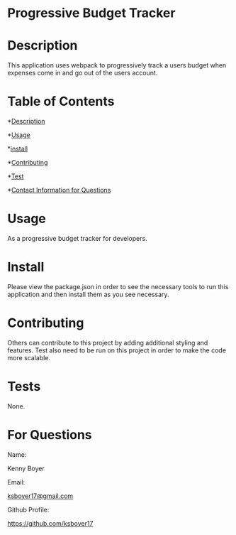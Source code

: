 # Progressive Budget Tracker
 # Description

 This application uses webpack to progressively track a users budget when expenses come in and go out of the users account.

 # Table of Contents

 *[Description](#description)

 *[Usage](#usage)

 *[install](#install)

 *[Contributing](#contributing)

 *[Test](#tests)

 *[Contact Information for Questions](#for-questions)


 # Usage

 As a progressive budget tracker for developers.

 # Install

 Please view the package.json in order to see the necessary tools to run this application and then install them as you see necessary.

 # Contributing

 Others can contribute to this project by adding additional styling and features. Test also need to be run on this project in order to make the code more scalable.

 # Tests

 None.

 # For Questions

 Name:

 Kenny Boyer

 Email:

 ksboyer17@gmail.com

 Github Profile:

 https://github.com/ksboyer17


